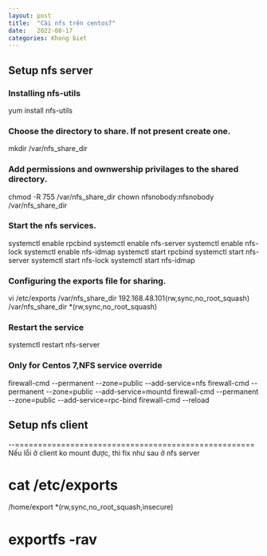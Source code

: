 ```yaml
---
layout: post
title:  "Cài nfs trên centos7"
date:   2022-08-17
categories: Khong biet
---
```


## Setup nfs server
### Installing nfs-utils
yum install nfs-utils

### Choose the directory to share. If not present create one.
mkdir /var/nfs_share_dir

### Add permissions and ownwership privilages to the shared directory.
chmod -R 755 /var/nfs_share_dir
chown nfsnobody:nfsnobody /var/nfs_share_dir

### Start the nfs services.
systemctl enable rpcbind
systemctl enable nfs-server
systemctl enable nfs-lock
systemctl enable nfs-idmap
systemctl start rpcbind
systemctl start nfs-server
systemctl start nfs-lock
systemctl start nfs-idmap

### Configuring the exports file for sharing.
vi /etc/exports
/var/nfs_share_dir    192.168.48.101(rw,sync,no_root_squash)
/var/nfs_share_dir    *(rw,sync,no_root_squash)

### Restart the service
systemctl restart nfs-server

### Only for Centos 7,NFS service override
firewall-cmd --permanent --zone=public --add-service=nfs
firewall-cmd --permanent --zone=public --add-service=mountd
firewall-cmd --permanent --zone=public --add-service=rpc-bind
firewall-cmd --reload

## Setup nfs client

--====================================================
Nếu lỗi ở client ko mount được, thì fix như sau ở nfs server
# cat /etc/exports 
/home/export *(rw,sync,no_root_squash,insecure)
# exportfs -rav